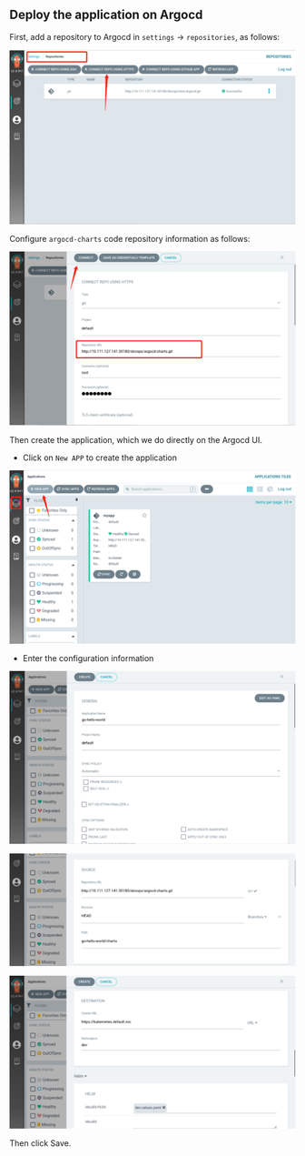 ## Deploy the application on Argocd

First, add a repository to Argocd in `settings` -> `repositories`, as follows:

![图片描述](assets/lab-complete-application-cicd-based-on-jenkins-and-argocd-2-0.png)

Configure `argocd-charts` code repository information as follows:

![图片描述](assets/lab-complete-application-cicd-based-on-jenkins-and-argocd-2-1.png)

Then create the application, which we do directly on the Argocd UI.

- Click on `New APP` to create the application

![图片描述](assets/lab-complete-application-cicd-based-on-jenkins-and-argocd-2-2.png)

- Enter the configuration information

![图片描述](assets/lab-complete-application-cicd-based-on-jenkins-and-argocd-2-3.png)

![图片描述](assets/lab-complete-application-cicd-based-on-jenkins-and-argocd-2-4.png)

![图片描述](assets/lab-complete-application-cicd-based-on-jenkins-and-argocd-2-5.png)

Then click Save.
